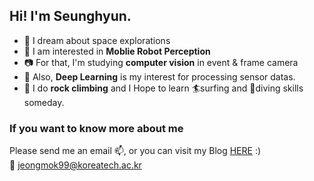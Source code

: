 ## Hi! I'm Seunghyun.
- 🌠 I dream about space explorations
- 🤖 I am interested in **Moblie Robot Perception**
- 📷 For that, I'm studying **computer vision** in event & frame camera
- 🧠 Also, **Deep Learning** is my interest for processing sensor datas.
- 🧗 I do **rock climbing** and I Hope to learn 🏄surfing and 🤿diving skills someday.

### If you want to know more about me
Please send me an email 📫, or you can visit my Blog [HERE](https://exciting2wednesday.tistory.com/) :) <br>
📧 jeongmok99@koreatech.ac.kr
